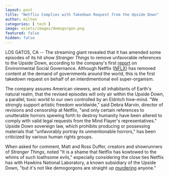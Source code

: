 ```yaml
---
layout: post
title: "Netflix Complies with Takedown Request from the Upside Down"
author: milton
categories: [ tech ]
image: assets/images/demogorgon.png
featured: false
hidden: false
---
```


LOS GATOS, CA -- The streaming giant revealed that it has amended some episodes of its hit show _Stranger Things_ to remove unfavorable references to the Upside Down, according to the company's first [report](https://s22.q4cdn.com/959853165/files/doc_downloads/2020/02/0220_Netflix_EnvironmentalSocialGovernanceReport_FINAL.pdf_) on Environmental
Social Governance. Although Netflix ([NFLX](https://finance.yahoo.com/quote/nflx/)) has removed content at the demand of governments around the world, this is the first takedown request on behalf of an interdimentional evil super-organism.

The company assures American viewers, and all inhabitants of Earth's natural realm, that the revised episodes will only air within the Upside Down, a parallel, toxic world to our own controlled by an Eldritch hive-mind. “We strongly support artistic freedom worldwide," said Debra Marvin, director of revisions and censorship at Netflix, "and only certain references to unutterable horrors spewing forth to destroy humanity have been altered to comply with valid legal requests from the Mind Flayer's representatives." Upside Down sovereign law, which prohibits producing or possessing materials that "unfavorably portray its unmentionable horrors," has been criticized by various human rights groups. 

When asked for comment, Matt and Ross Duffer, creators and showrunners of _Stranger Things_, noted "It is a shame that Netflix has kowtowed to the whims of such loathsome evils," especially considering the close ties Netflix has with Hawkins National Laboratory, a known subsidiary of the Upside Down, "but it's not like demogorgons are straight up [murdering](https://time.com/5475109/jamal-khashoggi-saudi-arabia-audio-last-words/) anyone."